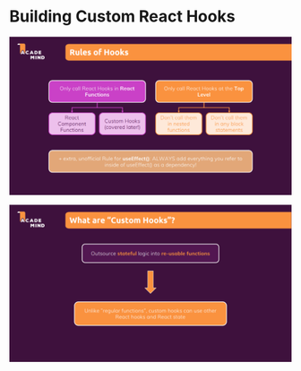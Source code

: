 # Building Custom React Hooks

![](../Screenshots/custom-hook.png)

![](../Screenshots/custom-hook-2.png)
